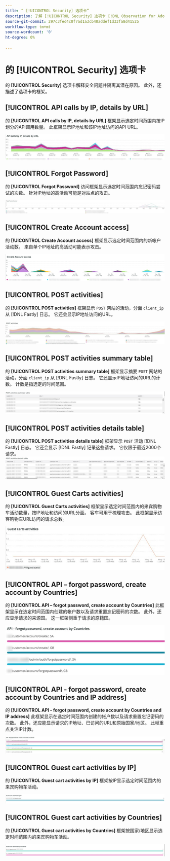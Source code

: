 ```yaml
---
title: “ [!UICONTROL Security] 选项卡”
description: 了解 [!UICONTROL Security] 选项卡 [!DNL Observation for Adobe Commerce].
source-git-commit: 297c3fed4c0f7ad1a3cb40addef1d33fa8d41525
workflow-type: tm+mt
source-wordcount: '0'
ht-degree: 0%

---
```



# 的 [!UICONTROL Security] 选项卡

的 **[!UICONTROL Security]** 选项卡解释安全问题并隔离其潜在原因。 此外，还描述了选项卡的框架。

## [!UICONTROL API calls by IP, details by URL]

的 **[!UICONTROL API calls by IP, details by URL]** 框架显示选定时间范围内按IP划分的API调用数量。 此框架显示IP地址和该IP地址访问的API URL。

![按IP的API调用](../../assets/tools/observation-for-adobe-commerce/calls-by-ip.jpg)

## [!UICONTROL Forgot Password]

的 **[!UICONTROL Forgot Password]** 访问框架显示选定时间范围内忘记密码尝试的次数。 针对IP地址的高活动可能是对站点的攻击。

![忘记密码](../../assets/tools/observation-for-adobe-commerce/forgot-password.jpg)

## [!UICONTROL Create Account access]

的 **[!UICONTROL Create Account access]** 框架显示选定时间范围内的新帐户活动数。 来自单个IP地址的高活动可能表示攻击。

![create-account-access](../../assets/tools/observation-for-adobe-commerce/create-account-access.png)

## [!UICONTROL POST activities]

的 **[!UICONTROL POST activities]** 框架显示 `POST` 网站的活动，分面 `client_ip` 从 [!DNL Fastly] 日志。 它还会显示IP地址访问的URL。

![POST活动](../../assets/tools/observation-for-adobe-commerce/POST-activities.jpg)

## [!UICONTROL POST activities summary table]

的 **[!UICONTROL POST activities summary table]** 框架显示摘要 `POST` 网站的活动，分面 `client_ip` 从 [!DNL Fastly] 日志。 它还显示IP地址访问的URL的计数。 计数是指选定的时间范围。

![POST — 活动 — 摘要](../../assets/tools/observation-for-adobe-commerce/POST-activities-summary.jpg)

## [!UICONTROL POST activities details table]

的 **[!UICONTROL POST activities details table]** 框架显示 `POST` 活动 [!DNL Fastly] 日志。 它还会显示 [!DNL Fastly] 记录这些请求。 它仅限于最近2000个请求。
![POST — 活动 — 详细信息](../../assets/tools/observation-for-adobe-commerce/POST-activities-details.jpg)

## [!UICONTROL Guest Carts activities]

的 **[!UICONTROL Guest Carts activities]** 框架显示选定时间范围内的来宾购物车活动数量，按IP地址和访问的URL分面。 客车可用于梳理攻击。 此框架显示访客购物车URL访问的请求总数。

![guest-carts-activities](../../assets/tools/observation-for-adobe-commerce/guest-carts-activities.jpg)

## [!UICONTROL API – forgot password, create account by Countries]

的 **[!UICONTROL API – forgot password, create account by Countries]** 此框架显示在选定时间范围内创建的帐户数以及请求重置忘记密码的次数。 此外，还应显示请求的来源国。 这一框架侧重于请求的原籍国。

![api-forget-countries](../../assets/tools/observation-for-adobe-commerce/api-forgot-countries.jpg)

## [!UICONTROL API - forgot password, create account by Countries and IP address]

的 **[!UICONTROL API - forgot password, create account by Countries and IP address]** 此框架显示在选定时间范围内创建的帐户数以及请求重置忘记密码的次数。 此外，还应能显示请求的IP地址、已访问的URL和原始国家/地区。 此帧重点关注IP计数。

![api-forgot-countries-ip](../../assets/tools/observation-for-adobe-commerce/api-forgot-countries-ip.png)

## [!UICONTROL Guest cart activities by IP]

的 **[!UICONTROL Guest cart activities by IP]** 框架按IP显示选定时间范围内的来宾购物车活动。

![guest-cart-ip](../../assets/tools/observation-for-adobe-commerce/guest-cart-ip.png)

## [!UICONTROL Guest cart activities by Countries]

的 **[!UICONTROL Guest cart activities by Countries]** 框架按国家/地区显示选定时间范围内的来宾购物车活动。

![guest-cart-country](../../assets/tools/observation-for-adobe-commerce/guest-cart-country.png)
